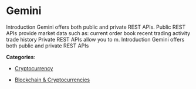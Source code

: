 # Gemini


Introduction Gemini offers both public and private REST APIs.  Public REST APIs provide market data such as: current order book recent trading activity trade history Private REST APIs allow you to m. Introduction Gemini offers both public and private REST APIs



**Categories**:

- [Cryptocurrency](https://github.com/apis-list/apis-list#cryptocurrency)

- [Blockchain & Cryptocurrencies](https://github.com/apis-list/apis-list#blockchain-and-cryptocurrencies)



